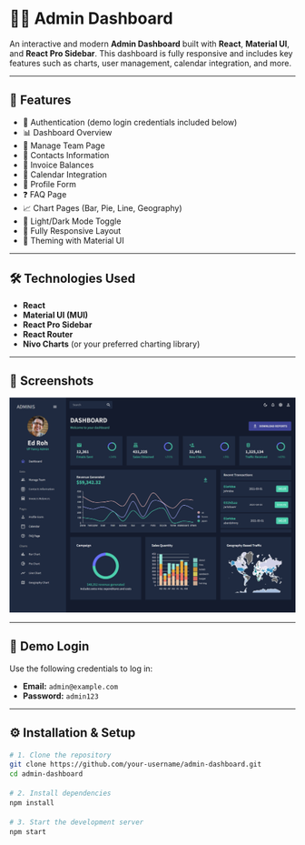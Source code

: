 # 🧑‍💻 Admin Dashboard

An interactive and modern **Admin Dashboard** built with **React**, **Material UI**, and **React Pro Sidebar**. This dashboard is fully responsive and includes key features such as charts, user management, calendar integration, and more.

---

## 🚀 Features

- 🔐 Authentication (demo login credentials included below)
- 📊 Dashboard Overview
- 👥 Manage Team Page
- 📇 Contacts Information
- 🧾 Invoice Balances
- 📅 Calendar Integration
- 📝 Profile Form
- ❓ FAQ Page
- 📈 Chart Pages (Bar, Pie, Line, Geography)
- 🌙 Light/Dark Mode Toggle
- 📱 Fully Responsive Layout
- 🎨 Theming with Material UI

---

## 🛠️ Technologies Used

- **React**
- **Material UI (MUI)**
- **React Pro Sidebar**
- **React Router**
- **Nivo Charts** (or your preferred charting library)

---

## 📸 Screenshots

![Dashboard Preview](./screenshots/dashboard.png)

---

## 🧪 Demo Login

Use the following credentials to log in:

- **Email:** `admin@example.com`
- **Password:** `admin123`

---

## ⚙️ Installation & Setup

```bash
# 1. Clone the repository
git clone https://github.com/your-username/admin-dashboard.git
cd admin-dashboard

# 2. Install dependencies
npm install

# 3. Start the development server
npm start
```
